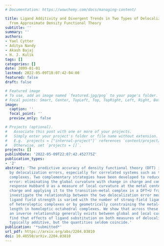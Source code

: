 ```yaml
---
# Documentation: https://wowchemy.com/docs/managing-content/

title: Ligand Additivity and Divergent Trends in Two Types of Delocalization Errors
  from Approximate Density Functional Theory
subtitle: ''
summary: ''
authors:
- Yael Cytter
- Aditya Nandy
- Akash Bajaj
- H. J. Kulik
tags: []
categories: []
date: 2099-01-01
lastmod: 2022-05-09T18:07:42-04:00
featured: false
draft: false

# Featured image
# To use, add an image named `featured.jpg/png` to your page's folder.
# Focal points: Smart, Center, TopLeft, Top, TopRight, Left, Right, BottomLeft, Bottom, BottomRight.
image:
  caption: ''
  focal_point: ''
  preview_only: false

# Projects (optional).
#   Associate this post with one or more of your projects.
#   Simply enter your project's folder or file name without extension.
#   E.g. `projects = ["internal-project"]` references `content/project/deep-learning/index.md`.
#   Otherwise, set `projects = []`.
projects: []
publishDate: '2022-05-09T22:07:42.452775Z'
publication_types:
- '2'
abstract: 'The predictive accuracy of density functional theory (DFT) is hampered
  by delocalization errors, especially for correlated systems such as transition-metal
  complexes. Two complementary strategies have been developed to reduce delocalization
  error: eliminating the global curvature with change in charge and computing a linear
  response Hubbard U as a measure of local curvature at the metal center at fixed
  charge and applying it to the transition-metal complex in a DFT+U framework. We
  investigate the relationship between the two delocalization error measures as the
  ligand field strength is varied with the number of strong-field ligands in a series
  of heteroleptic complexes or by geometrically constraining the metal–ligand bond
  length in homoleptic octahedral complexes. We show that across these sets of complexes
  an inverse relationship generally exists between global and local curvatures. We
  find that effects of ligand substitution on both measures of delocalization are
  typically additive, but the quantities seldom coincide.'
publication: '*submitted*'
url_pdf: https://arxiv.org/abs/2204.03810
doi: 10.48550/arXiv.2204.03810
---
```

